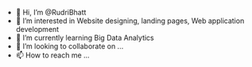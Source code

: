 - 👋 Hi, I’m @RudriBhatt
- 👀 I’m interested in Website designing, landing pages, Web application development 
- 🌱 I’m currently learning Big Data Analytics
- 💞️ I’m looking to collaborate on ...
- 📫 How to reach me ...

<!---
Rudri23/Rudri23 is a ✨ special ✨ repository because its `README.md` (this file) appears on your GitHub profile.
You can click the Preview link to take a look at your changes.
--->
